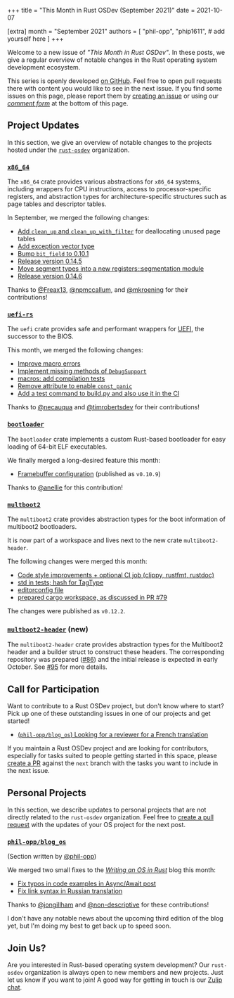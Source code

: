 +++
title = "This Month in Rust OSDev (September 2021)"
date = 2021-10-07

[extra]
month = "September 2021"
authors = [
    "phil-opp",
    "phip1611",
    # add yourself here
]
+++

Welcome to a new issue of _"This Month in Rust OSDev"_. In these posts, we give a regular overview of notable changes in the Rust operating system development ecosystem.

<!-- more -->

This series is openly developed [on GitHub](https://github.com/rust-osdev/homepage/). Feel free to open pull requests there with content you would like to see in the next issue. If you find some issues on this page, please report them by [creating an issue](https://github.com/rust-osdev/homepage/issues/new) or using our <a href="#comment-form">_comment form_</a> at the bottom of this page.

<!--
    This is a draft for the upcoming "This Month in Rust OSDev (September 2021)" post.
    Feel free to create pull requests against the `next` branch to add your
    content here.
    Please take a look at the past posts on https://rust-osdev.com/ to see the
    general structure of these posts.
-->

## Project Updates

In this section, we give an overview of notable changes to the projects hosted under the [`rust-osdev`] organization.

[`rust-osdev`]: https://github.com/rust-osdev/about

### [`x86_64`](https://github.com/rust-osdev/x86_64)

The `x86_64` crate provides various abstractions for `x86_64` systems, including wrappers for CPU instructions, access to processor-specific registers, and abstraction types for architecture-specific structures such as page tables and descriptor tables.

In September, we merged the following changes:

- [Add `clean_up` and `clean_up_with_filter`](https://github.com/rust-osdev/x86_64/pull/264) for deallocating unused page tables
- [Add exception vector type](https://github.com/rust-osdev/x86_64/pull/303)
- [Bump `bit_field` to 0.10.1](https://github.com/rust-osdev/x86_64/pull/306)
- [Release version 0.14.5](https://github.com/rust-osdev/x86_64/pull/304)
- [Move segment types into a new registers::segmentation module](https://github.com/rust-osdev/x86_64/pull/309)
- [Release version 0.14.6](https://github.com/rust-osdev/x86_64/pull/310)

Thanks to [@Freax13](https://github.com/Freax13), [@npmccallum](https://github.com/npmccallum), and [@mkroening](https://github.com/mkroening) for their contributions!


### [`uefi-rs`](https://github.com/rust-osdev/uefi-rs)

The `uefi` crate provides safe and performant wrappers for [UEFI](https://en.wikipedia.org/wiki/Unified_Extensible_Firmware_Interface), the successor to the BIOS.

This month, we merged the following changes:

- [Improve macro errors](https://github.com/rust-osdev/uefi-rs/pull/277)
- [Implement missing methods of `DebugSupport`](https://github.com/rust-osdev/uefi-rs/pull/290)
- [macros: add compilation tests](https://github.com/rust-osdev/uefi-rs/pull/286)
- [Remove attribute to enable `const_panic`](https://github.com/rust-osdev/uefi-rs/pull/296)
- [Add a test command to build.py and also use it in the CI](https://github.com/rust-osdev/uefi-rs/pull/283)

Thanks to [@necauqua](https://github.com/necauqua) and [@timrobertsdev](https://github.com/timrobertsdev) for their contributions!

### [`bootloader`](https://github.com/rust-osdev/bootloader)

The `bootloader` crate implements a custom Rust-based bootloader for easy loading of 64-bit ELF executables.

We finally merged a long-desired feature this month:

- [Framebuffer configuration](https://github.com/rust-osdev/bootloader/pull/179) <span class="gray">(published as `v0.10.9`)</span>

Thanks to [@anellie](https://github.com/anellie) for this contribution!

### [`multboot2`](https://github.com/rust-osdev/multiboot2)

The `multiboot2` crate provides abstraction types for the boot information of multiboot2 bootloaders.

It is now part of a workspace and lives next to the new crate `multiboot2-header`.

The following changes were merged this month:

- [Code style improvements + optional CI job (clippy, rustfmt, rustdoc)](https://github.com/rust-osdev/multiboot2/pull/92)
- [std in tests; hash for TagType](https://github.com/rust-osdev/multiboot2/pull/94) 
- [editorconfig file](https://github.com/rust-osdev/multiboot2/pull/93)
- [prepared cargo workspace, as discussed in PR #79](https://github.com/rust-osdev/multiboot2/pull/86)

The changes were published as <span class="gray">`v0.12.2`</span>.


### [`multboot2-header`](https://github.com/rust-osdev/multiboot2) (**new**)

The `multiboot2-header` crate provides abstraction types for the Multiboot2 header 
and a builder struct to construct these headers. The corresponding repository was 
prepared ([#86](https://github.com/rust-osdev/multiboot2/pull/86)) and the initial release 
is expected in early October. See [#95](https://github.com/rust-osdev/multiboot2/pull/95) for more details.


## Call for Participation

Want to contribute to a Rust OSDev project, but don't know where to start? Pick up one of these outstanding
issues in one of our projects and get started!

<!--
Please use the following template for adding items:
- [(`repo_name`) Issue Description](https://example.com/link-to-issue)
-->

- [(`phil-opp/blog_os`) Looking for a reviewer for a French translation](https://github.com/phil-opp/blog_os/pull/1053)

<!--
<span class="gray">

_No tasks were proposed for this section._

</span>
-->

If you maintain a Rust OSDev project and are looking for contributors, especially for tasks suited to people
getting started in this space, please [create a PR](https://github.com/rust-osdev/homepage/pulls) against the
`next` branch with the tasks you want to include in the next issue.


## Personal Projects

In this section, we describe updates to personal projects that are not directly related to the `rust-osdev` organization. Feel free to [create a pull request](https://github.com/rust-osdev/homepage/pulls) with the updates of your OS project for the next post.

### [`phil-opp/blog_os`](https://github.com/phil-opp/blog_os)

<span class="gray">(Section written by [@phil-opp](https://github.com/phil-opp))</span>

We merged two small fixes to the [_Writing an OS in Rust_](https://os.phil-opp.com/) blog this month:

- [Fix typos in code examples in Async/Await post](https://github.com/phil-opp/blog_os/pull/1051)
- [Fix link syntax in Russian translation](https://github.com/phil-opp/blog_os/pull/1046)

Thanks to [@jongillham](https://github.com/jongillham) and [@non-descriptive](https://github.com/non-descriptive) for these contributions!

I don't have any notable news about the upcoming third edition of the blog yet, but I'm doing my best to get back up to speed soon.

## Join Us?

Are you interested in Rust-based operating system development? Our `rust-osdev` organization is always open to new members and new projects. Just let us know if you want to join! A good way for getting in touch is our [Zulip chat](https://rust-osdev.zulipchat.com).
